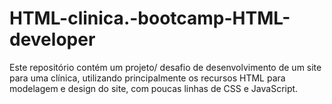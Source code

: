 # HTML-clinica.-bootcamp-HTML-developer
Este repositório contém um projeto/ desafio de desenvolvimento de um site para uma clínica, utilizando principalmente os recursos HTML para modelagem e design do site, com poucas linhas de CSS e JavaScript.
